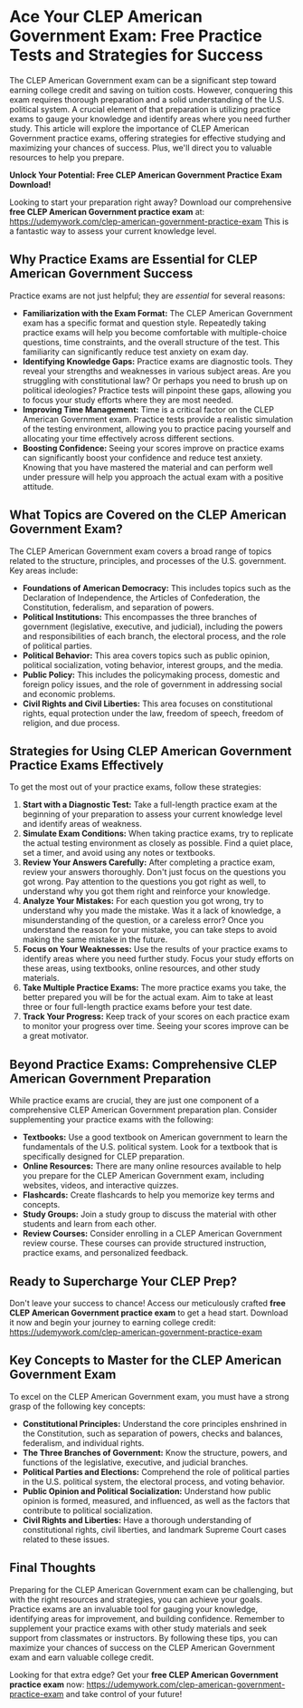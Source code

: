 # Ace Your CLEP American Government Exam: Free Practice Tests and Strategies for Success

The CLEP American Government exam can be a significant step toward earning college credit and saving on tuition costs. However, conquering this exam requires thorough preparation and a solid understanding of the U.S. political system. A crucial element of that preparation is utilizing practice exams to gauge your knowledge and identify areas where you need further study. This article will explore the importance of CLEP American Government practice exams, offering strategies for effective studying and maximizing your chances of success. Plus, we'll direct you to valuable resources to help you prepare.

**Unlock Your Potential: Free CLEP American Government Practice Exam Download!**

Looking to start your preparation right away? Download our comprehensive **free CLEP American Government practice exam** at: https://udemywork.com/clep-american-government-practice-exam This is a fantastic way to assess your current knowledge level.

## Why Practice Exams are Essential for CLEP American Government Success

Practice exams are not just helpful; they are *essential* for several reasons:

*   **Familiarization with the Exam Format:** The CLEP American Government exam has a specific format and question style. Repeatedly taking practice exams will help you become comfortable with multiple-choice questions, time constraints, and the overall structure of the test. This familiarity can significantly reduce test anxiety on exam day.
*   **Identifying Knowledge Gaps:** Practice exams are diagnostic tools. They reveal your strengths and weaknesses in various subject areas. Are you struggling with constitutional law? Or perhaps you need to brush up on political ideologies? Practice tests will pinpoint these gaps, allowing you to focus your study efforts where they are most needed.
*   **Improving Time Management:** Time is a critical factor on the CLEP American Government exam. Practice tests provide a realistic simulation of the testing environment, allowing you to practice pacing yourself and allocating your time effectively across different sections.
*   **Boosting Confidence:** Seeing your scores improve on practice exams can significantly boost your confidence and reduce test anxiety. Knowing that you have mastered the material and can perform well under pressure will help you approach the actual exam with a positive attitude.

## What Topics are Covered on the CLEP American Government Exam?

The CLEP American Government exam covers a broad range of topics related to the structure, principles, and processes of the U.S. government. Key areas include:

*   **Foundations of American Democracy:** This includes topics such as the Declaration of Independence, the Articles of Confederation, the Constitution, federalism, and separation of powers.
*   **Political Institutions:** This encompasses the three branches of government (legislative, executive, and judicial), including the powers and responsibilities of each branch, the electoral process, and the role of political parties.
*   **Political Behavior:** This area covers topics such as public opinion, political socialization, voting behavior, interest groups, and the media.
*   **Public Policy:** This includes the policymaking process, domestic and foreign policy issues, and the role of government in addressing social and economic problems.
*   **Civil Rights and Civil Liberties:** This area focuses on constitutional rights, equal protection under the law, freedom of speech, freedom of religion, and due process.

## Strategies for Using CLEP American Government Practice Exams Effectively

To get the most out of your practice exams, follow these strategies:

1.  **Start with a Diagnostic Test:** Take a full-length practice exam at the beginning of your preparation to assess your current knowledge level and identify areas of weakness.
2.  **Simulate Exam Conditions:** When taking practice exams, try to replicate the actual testing environment as closely as possible. Find a quiet place, set a timer, and avoid using any notes or textbooks.
3.  **Review Your Answers Carefully:** After completing a practice exam, review your answers thoroughly. Don't just focus on the questions you got wrong. Pay attention to the questions you got right as well, to understand why you got them right and reinforce your knowledge.
4.  **Analyze Your Mistakes:** For each question you got wrong, try to understand why you made the mistake. Was it a lack of knowledge, a misunderstanding of the question, or a careless error? Once you understand the reason for your mistake, you can take steps to avoid making the same mistake in the future.
5.  **Focus on Your Weaknesses:** Use the results of your practice exams to identify areas where you need further study. Focus your study efforts on these areas, using textbooks, online resources, and other study materials.
6.  **Take Multiple Practice Exams:** The more practice exams you take, the better prepared you will be for the actual exam. Aim to take at least three or four full-length practice exams before your test date.
7.  **Track Your Progress:** Keep track of your scores on each practice exam to monitor your progress over time. Seeing your scores improve can be a great motivator.

## Beyond Practice Exams: Comprehensive CLEP American Government Preparation

While practice exams are crucial, they are just one component of a comprehensive CLEP American Government preparation plan. Consider supplementing your practice exams with the following:

*   **Textbooks:** Use a good textbook on American government to learn the fundamentals of the U.S. political system. Look for a textbook that is specifically designed for CLEP preparation.
*   **Online Resources:** There are many online resources available to help you prepare for the CLEP American Government exam, including websites, videos, and interactive quizzes.
*   **Flashcards:** Create flashcards to help you memorize key terms and concepts.
*   **Study Groups:** Join a study group to discuss the material with other students and learn from each other.
*   **Review Courses:** Consider enrolling in a CLEP American Government review course. These courses can provide structured instruction, practice exams, and personalized feedback.

## Ready to Supercharge Your CLEP Prep?

Don't leave your success to chance! Access our meticulously crafted **free CLEP American Government practice exam** to get a head start. Download it now and begin your journey to earning college credit: https://udemywork.com/clep-american-government-practice-exam

## Key Concepts to Master for the CLEP American Government Exam

To excel on the CLEP American Government exam, you must have a strong grasp of the following key concepts:

*   **Constitutional Principles:** Understand the core principles enshrined in the Constitution, such as separation of powers, checks and balances, federalism, and individual rights.
*   **The Three Branches of Government:** Know the structure, powers, and functions of the legislative, executive, and judicial branches.
*   **Political Parties and Elections:** Comprehend the role of political parties in the U.S. political system, the electoral process, and voting behavior.
*   **Public Opinion and Political Socialization:** Understand how public opinion is formed, measured, and influenced, as well as the factors that contribute to political socialization.
*   **Civil Rights and Liberties:** Have a thorough understanding of constitutional rights, civil liberties, and landmark Supreme Court cases related to these issues.

## Final Thoughts

Preparing for the CLEP American Government exam can be challenging, but with the right resources and strategies, you can achieve your goals. Practice exams are an invaluable tool for gauging your knowledge, identifying areas for improvement, and building confidence. Remember to supplement your practice exams with other study materials and seek support from classmates or instructors. By following these tips, you can maximize your chances of success on the CLEP American Government exam and earn valuable college credit.

Looking for that extra edge? Get your **free CLEP American Government practice exam** now: https://udemywork.com/clep-american-government-practice-exam and take control of your future!
